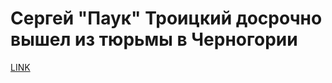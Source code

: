# Сергей "Паук" Троицкий досрочно вышел из тюрьмы в Черногории



[LINK](https://varlamov.ru/2034202.html)